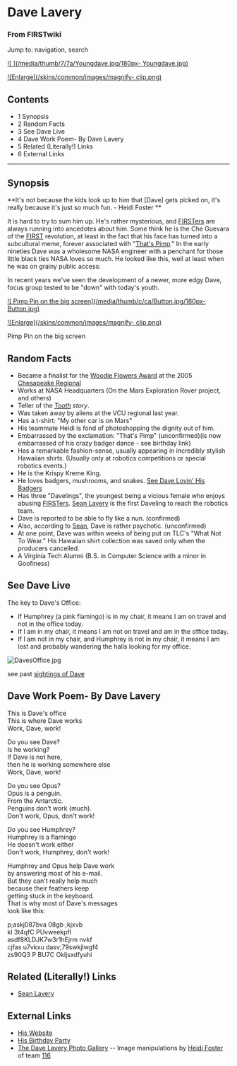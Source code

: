 

# Dave Lavery

### From FIRSTwiki

Jump to: navigation, search

[![ ](/media/thumb/7/7a/Youngdave.jpg/180px-
Youngdave.jpg)](Image:Youngdave.jpg " " )

[![Enlarge](/skins/common/images/magnify-
clip.png)](Image:Youngdave.jpg "Enlarge" )

## Contents

  * 1 Synopsis
  * 2 Random Facts
  * 3 See Dave Live
  * 4 Dave Work Poem- By Dave Lavery
  * 5 Related (Literally!) Links
  * 6 External Links  
---  
  

##  Synopsis

**It's not because the kids look up to him that [Dave] gets picked on, it's really because it's just so much fun. - Heidi Foster **

It is hard to try to sum him up. He's rather mysterious, and
[FIRSTers](FIRSTer "FIRSTer" ) are always running into ancedotes
about him. Some think he is the Che Guevara of the [FIRST](FIRST
"FIRST" ) revolution, at least in the fact that his face has turned into a
subcultural meme, forever associated with "[That's
Pimp](That%27s_Pimp "That's Pimp" )." In the early nineties Dave
was a wholesome NASA engineer with a penchant for those little black ties NASA
loves so much. He looked like this, well at least when he was on grainy public
access:

  
In recent years we've seen the development of a newer, more edgy Dave, focus
group tested to be "down" with today's youth.

[![ Pimp Pin on the big screen](/media/thumb/c/ca/Button.jpg/180px-
Button.jpg)](Image:Button.jpg " Pimp Pin on the big screen" )

[![Enlarge](/skins/common/images/magnify-
clip.png)](Image:Button.jpg "Enlarge" )

Pimp Pin on the big screen


##  Random Facts

  * Became a finalist for the [Woodie Flowers Award](Woodie_Flowers_Award "Woodie Flowers Award" ) at the 2005 [Chesapeake Regional](Chesapeake_Regional "Chesapeake Regional" )
  * Works at NASA Headquarters (On the Mars Exploration Rover project, and others) 
  * Teller of the _[Tooth](Tooth "Tooth" ) story_. 
  * Was taken away by aliens at the VCU regional last year. 
  * Has a t-shirt: "My other car is on Mars" 
  * His teammate Heidi is fond of photoshopping the dignity out of him. 
  * Embarrassed by the exclamation: "That's Pimp" (unconfirmed)(is now embarrassed of his crazy badger dance - see birthday link) 
  * Has a remarkable fashion-sense, usually appearing in incredibly stylish Hawaiian shirts. (Usually only at robotics competitions or special robotics events.) 
  * He is the Krispy Kreme King. 
  * He loves badgers, mushrooms, and snakes. [See Dave Lovin' His Badgers](http://www.factorfantasy.com/Photos/badgerdance.MOV "http://www.factorfantasy.com/Photos/badgerdance.MOV" )
  * Has three "Davelings", the youngest being a vicious female who enjoys abusing [FIRSTers](FIRSTer "FIRSTer" ). [Sean Lavery](Sean_Lavery "Sean Lavery" ) is the first Daveling to reach the robotics team. 
  * Dave is reported to be able to fly like a nun. (confirmed) 
  * Also, according to [Sean](Sean "Sean" ), Dave is rather psychotic. (unconfirmed) 
  * At one point, Dave was within weeks of being put on TLC's "What Not To Wear." His Hawaiian shirt collection was saved only when the producers cancelled. 
  * A Virginia Tech Alumni (B.S. in Computer Science with a minor in Goofiness) 


##  See Dave Live

The key to Dave's Office:

  * If Humphrey (a pink flamingo) is in my chair, it means I am on travel and not in the office today. 
  * If I am in my chair, it means I am not on travel and am in the office today. 
  * If I am not in my chair, and Humphrey is not in my chair, it means I am lost and probably wandering the halls looking for my office. 

![DavesOffice.jpg](http://ranier.hq.nasa.gov/staff/DavesOffice.jpg)

see past [sightings of Dave](Dave_Lavery/Sightings "Dave
Lavery/Sightings" )


##  Dave Work Poem- By Dave Lavery

This is Dave's office  
This is where Dave works  
Work, Dave, work!  
  
Do you see Dave?  
Is he working?  
If Dave is not here,  
then he is working somewhere else  
Work, Dave, work!  
  
Do you see Opus?  
Opus is a penguin.  
From the Antarctic.  
Penguins don't work (much).  
Don't work, Opus, don't work!  
  
Do you see Humphrey?  
Humphrey is a flamingo  
He doesn't work either  
Don't work, Humphrey, don't work!  
  
Humphrey and Opus help Dave work  
by answering most of his e-mail.  
But they can't really help much  
because their feathers keep  
getting stuck in the keyboard.  
That is why most of Dave's messages  
look like this:  
  
p;askj087bva 08gb ;kjxvb  
kl 3t4qfC PUvweekpfl  
asdf8KLDJK7w3r1hEjrm nvkf  
cjfas u7vkxu dasv;79swkjlwgf4  
zs90Q3 P BU7C Okljsxdfyuhi  
  


##  Related (Literally!) Links

  * [Sean Lavery](Sean_Lavery "Sean Lavery" )


##  External Links

  * [His Website](http://ranier.hq.nasa.gov/staff/lavery.shtm "http://ranier.hq.nasa.gov/staff/lavery.shtm" )
  * [His Birthday Party](http://www.invisiblerobot.com/robotics/dave_lavery_bday/ "http://www.invisiblerobot.com/robotics/dave_lavery_bday/" )
  * [The Dave Lavery Photo Gallery](http://www.factorfantasy.com/thedavegallery/ "http://www.factorfantasy.com/thedavegallery/" ) \-- Image manipulations by [Heidi Foster](/index.php?title=Heidi_Foster&action=edit "Heidi Foster" ) of team [116](116 "116" )

